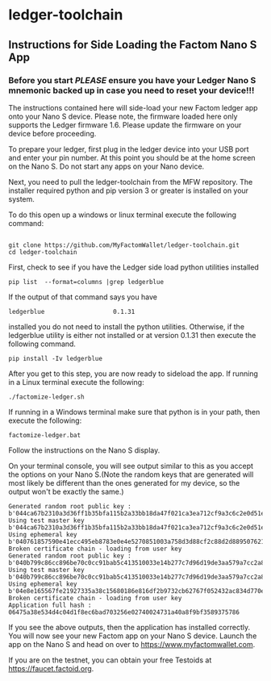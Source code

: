 # ledger-toolchain

## Instructions for Side Loading the Factom Nano S App 

### Before you start *PLEASE* ensure you have your Ledger Nano S mnemonic backed up in case you need to reset your device!!!

The instructions contained here will side-load your new Factom ledger app onto your Nano S device. Please note, the firmware loaded here only supports the Ledger firmware 1.6. Please update the firmware on your device before proceeding. 


To prepare your ledger, first plug in the ledger device into your USB port and enter your pin number.  At this point you should be at the home screen on the Nano S. Do not start any apps on your Nano device.

Next, you need to pull the ledger-toolchain from the MFW repository.  The installer required python and pip version 3 or greater is installed on your system.  



To do this open up a windows or linux terminal execute the following command:

```

git clone https://github.com/MyFactomWallet/ledger-toolchain.git
cd ledger-toolchain

```
First, check to see if you have the Ledger side load python utilities installed

```
pip list  --format=columns |grep ledgerblue
```

If the output of that command says you have 
```
ledgerblue                   0.1.31
```
installed you do not need to install the python utilities.  Otherwise, if the ledgerblue utility is either not installed or at version 0.1.31 then execute the following command.

```
pip install -Iv ledgerblue
```

After you get to this step, you are now ready to sideload the app.  If running in a Linux terminal execute the following:

```
./factomize-ledger.sh
```

If running in a Windows terminal make sure that python is in your path, then execute the following:

```
factomize-ledger.bat
```

Follow the instructions on the Nano S display.  

On your terminal console, you will see output similar to this as you accept the options on your Nano S.(Note the random keys that are generated will most likely be different than the ones generated for my device, so the output won't be exactly the same.)


```
Generated random root public key : b'044ca67b2310a3d36ff1b35bfa115b2a33bb18da47f021ca3ea712cf9a3c6c2e0d51e193609139365b643be38ec834a8ecbd532c3098feceab08ea84b25b6682ac'
Using test master key b'044ca67b2310a3d36ff1b35bfa115b2a33bb18da47f021ca3ea712cf9a3c6c2e0d51e193609139365b643be38ec834a8ecbd532c3098feceab08ea84b25b6682ac' 
Using ephemeral key b'040761857590e41ecc495eb8783e0e4e5270851003a758d3d88cf2c88d2d88950762166a7b868a673f4f7b3dbe507fa3e8f6262cec7a8fa25aa4550f7c03723e6c'
Broken certificate chain - loading from user key
Generated random root public key : b'040b799c86cc896be70c0cc91bab5c413510033e14b277c7d96d19de3aa579a7cc2a8fae8ef5b7ec1c699d6222ff73b13017a7d755e3a4931794c200a6508c776d'
Using test master key b'040b799c86cc896be70c0cc91bab5c413510033e14b277c7d96d19de3aa579a7cc2a8fae8ef5b7ec1c699d6222ff73b13017a7d755e3a4931794c200a6508c776d' 
Using ephemeral key b'04e8e165567fe21927335a38c15680186e816df2b9732cb62767f052432ac834d770ee6d08810bb571b86898724b7b4dc25024fa92dc2ee3c87a61ad79651c201f'
Broken certificate chain - loading from user key
Application full hash : 06475a38e534d4c04d1f8ec6bad703256e02740024731a40a8f9bf3589375786
```

If you see the above outputs, then the application has installed correctly.  You will now see your new Factom app on your Nano S device.  Launch the app on the Nano S and head on over to https://www.myfactomwallet.com.  

If you are on the testnet, you can obtain your free Testoids at https://faucet.factoid.org.  
